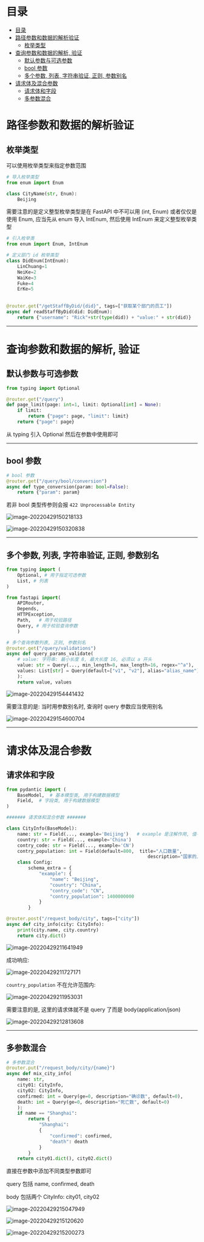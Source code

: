 #   目录
- [目录](#目录)
- [路径参数和数据的解析验证](#路径参数和数据的解析验证)
  - [枚举类型](#枚举类型)
- [查询参数和数据的解析, 验证](#查询参数和数据的解析-验证)
  - [默认参数与可选参数](#默认参数与可选参数)
  - [bool 参数](#bool-参数)
  - [多个参数, 列表, 字符串验证, 正则, 参数别名](#多个参数-列表-字符串验证-正则-参数别名)
- [请求体及混合参数](#请求体及混合参数)
  - [请求体和字段](#请求体和字段)
  - [多参数混合](#多参数混合)

# 路径参数和数据的解析验证

## 枚举类型

可以使用枚举类型来指定参数范围

```python
# 导入枚举类型
from enum import Enum

class CityName(str, Enum):
    Beijing 
```

需要注意的是定义整型枚举类型是在 FastAPI 中不可以用 (int, Enum) 或者仅仅是使用 Enum, 应当先从 enum 导入 IntEnum, 然后使用 IntEnum 来定义整型枚举类型

```python
# 引入枚举类
from enum import Enum, IntEnum

# 定义部门 id 枚举类型
class DidEnum(IntEnum):
    LinChuang=1
    NeiKe=2
    WaiKe=3
    Fuke=4
    ErKe=5
    
    
@router.get("/getStaffByDid/{did}", tags=["获取某个部门的员工"])
async def readStaffByDid(did: DidEnum):
    return {"username": "Rick"+str(type(did)) + "value:" + str(did)}
```
---

# 查询参数和数据的解析, 验证

## 默认参数与可选参数

```python
from typing import Optional

@router.get("/query")
def page_limit(page: int=1, limit: Optional[int] = None):
    if limit:
        return {"page": page, "limit": limit}
    return {"page": page}
```

从 typing 引入 Optional 然后在参数中使用即可

---

## bool 参数

```python
# bool 参数
@router.get("/query/bool/conversion")
async def type_conversion(param: bool=False):
    return {"param": param}
```

若非 bool 类型传参则会报 `422 Unprocessable Entity`

![image-20220429150218133](http://cdn.ayusummer233.top/img/202204291502848.png)

![image-20220429150320838](http://cdn.ayusummer233.top/img/202204291503015.png)

---

## 多个参数, 列表, 字符串验证, 正则, 参数别名

```python
from typing import (
    Optional, # 用于指定可选参数
    List, # 列表
)

from fastapi import( 
    APIRouter, 
    Depends, 
    HTTPException,
    Path,   # 用于校验路径        
    Query, # 用于校验查询参数    
    )

# 多个查询参数列表, 正则, 参数别名
@router.get("/query/validations")
async def query_params_validate(
    # value: 字符串: 最小长度 8, 最大长度 16, 必须以 a 开头
    value: str = Query(..., min_length=8, max_length=16, regex="^a"),
    values: List[str] = Query(default=["v1", "v2"], alias="alias_name")
    ):
    return value, values
```

![image-20220429154441432](http://cdn.ayusummer233.top/img/202204291544786.png)

需要注意的是: 当时用参数别名时, 查询时 query 参数应当使用别名

![image-20220429154600704](http://cdn.ayusummer233.top/img/202204291546033.png)

---

# 请求体及混合参数

## 请求体和字段

```python
from pydantic import (
    BaseModel,  # 基本模型类, 用于构建数据模型
    Field,  # 字段类, 用于构建数据模型
)

####### 请求体和混合参数 #######

class CityInfo(BaseModel):
    name: str = Field(..., example='Beijing')   # example 是注解作用, 值不会被验证
    country: str = Field(..., example='China')
    contry_code: str = Field(..., example='CN')
    contry_population: int = Field(default=800,  title="人口数量", 
                                                    description="国家的人口数量", ge=800)
    class Config:
        schema_extra = {
            "example": {
                "name": "Beijing",
                "country": "China",
                "contry_code": "CN",
                "contry_population": 1400000000
            }
        }

@router.post("/request_body/city", tags=["city"])
async def city_info(city: CityInfo):
    print(city.name, city.country)
    return city.dict()
```

![image-20220429211641949](http://cdn.ayusummer233.top/img/202204292116611.png)

成功响应:

![image-20220429211727171](http://cdn.ayusummer233.top/img/202204292117373.png)

`country_population` 不在允许范围内:

![image-20220429211953031](http://cdn.ayusummer233.top/img/202204292119236.png)

需要注意的是, 这里的请求体就不是 query 了而是 body(application/json)

![image-20220429212813608](http://cdn.ayusummer233.top/img/202204292128796.png)

---

## 多参数混合

```python
# 多参数混合
@router.put("/request_body/city/{name}")
async def mix_city_info(
    name: str,
    city01: CityInfo,
    city02: CityInfo,
    confirmed: int = Query(ge=0, description="确诊数", default=0),
    death: int = Query(ge=0, description="死亡数", default=0)
    ):
    if name == "Shanghai":
        return {
            "Shanghai":
            {
                "confirmed": confirmed,
                "death": death
            }
        }
    return city01.dict(), city02.dict()
```

直接在参数中添加不同类型参数即可

query 包括 name, confirmed, death

body 包括两个 CityInfo: city01, city02

![image-20220429215047949](http://cdn.ayusummer233.top/img/202204292150419.png)

![image-20220429215120620](http://cdn.ayusummer233.top/img/202204292151154.png)

![image-20220429215200273](http://cdn.ayusummer233.top/img/202204292152593.png)















